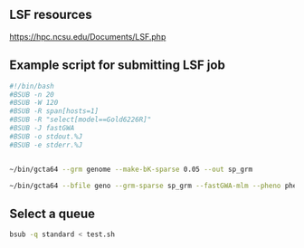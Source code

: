 ## LSF resources
https://hpc.ncsu.edu/Documents/LSF.php  

## Example script for submitting LSF job

```sh
#!/bin/bash
#BSUB -n 20
#BSUB -W 120
#BSUB -R span[hosts=1]
#BSUB -R "select[model==Gold6226R]"
#BSUB -J fastGWA
#BSUB -o stdout.%J
#BSUB -e stderr.%J


~/bin/gcta64 --grm genome --make-bK-sparse 0.05 --out sp_grm

~/bin/gcta64 --bfile geno --grm-sparse sp_grm --fastGWA-mlm --pheno phen.txt --thread-num 20 --out fast
```

## Select a queue

```sh
bsub -q standard < test.sh
```


